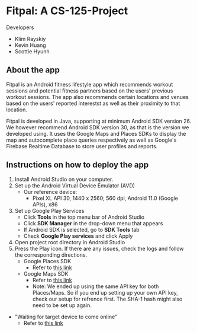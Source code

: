 # Fitpal: A CS-125-Project
Developers
* Klim Rayskiy
* Kevin Huang
* Scottie Hyunh

## About the app
Fitpal is an Android fitness lifestyle app which recommends workout sessions
and potential fitness partners based on the users' previous workout sessions.
The app also recommends certain locations and venues based on the users' reported
interestst as well as their proximity to that location.

Fitpal is developed in Java, supporting at minimum Android SDK version 26. We however
recommend Android SDK version 30, as that is the version we developed using.
It uses the Google Maps and Places SDKs to display the map and autocomplete place queries
respectively as well as Google's Firebase Realtime Database to store user profiles and reports.

## Instructions on how to deploy the app
1. Install Android Studio on your computer.
2. Set up the Android Virtual Device Emulator (AVD)
    - Our reference device: 
      - Pixel XL API 30, 1440 x 2560; 560 dpi, Android 11.0 (Google APIs), x86
3. Set up Google Play Services
    - Click **Tools** in the top menu bar of Android Studio 
    - Click **SDK Manager** in the drop-down menu that appears
    - If Android SDK is selected, go to **SDK Tools** tab
    - Check **Google Play services** and click Apply
4. Open project root directory in Android Studio
5. Press the Play icon. If there are any issues, check the logs and follow
the corresponding directions.
     - Google Places SDK
       - Refer to [this link](https://developers.google.com/maps/documentation/android-sdk/get-api-key)
     - Google Maps SDK
       - Refer to [this link](https://developers.google.com/maps/documentation/places/android-sdk/get-api-key) 
       - Note: We ended up using the same API key for both Places/Maps.
      So if you end up setting up your own API key, check our setup for
      refrence first. The SHA-1 hash might also need to be set up again.
 - "Waiting for target device to come online"
   - Refer to [this link](https://stackoverflow.com/questions/42816127/waiting-for-target-device-to-come-online)

